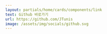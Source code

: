 ```yaml
---
layout: partials/home/cards/components/link
text: Github 바로가기
url: https://github.com/JTunis
image: /assets/img/socials/github.svg
---
```

